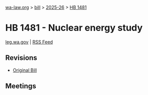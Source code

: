 [wa-law.org](/) > [bill](/bill/) > [2025-26](/bill/2025-26/) > [HB 1481](/bill/2025-26/hb/1481/)

# HB 1481 - Nuclear energy study
[leg.wa.gov](https://app.leg.wa.gov/billsummary?BillNumber=1481&Year=2025&Initiative=false) | [RSS Feed](./rss.xml)

## Revisions
* [Original Bill](1/)

## Meetings